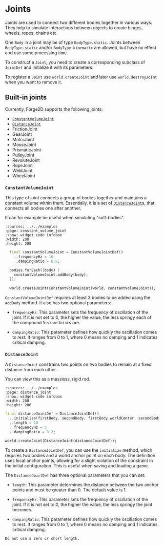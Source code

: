 # Joints

Joints are used to connect two different bodies together in various ways.
They help to simulate interactions between objects to create hinges, wheels, ropes, chains etc.

One `Body` in a joint may be of type `BodyType.static`.
Joints between `BodyType.static` and/or `BodyType.kinematic` are allowed,
but have no effect and use some processing time.

To construct a `Joint`, you need to create a corresponding subclass of `JointDef`
and initialize it with its parameters.

To register a `Joint` use `world.createJoint`
and later use `world.destroyJoint` when you want to remove it.


## Built-in joints

Currently, Forge2D supports the following joints:

- [`ConstantVolumeJoint`](#constantvolumejoint)
- [`DistanceJoint`](#distancejoint)
- FrictionJoint
- GearJoint
- MotorJoint
- MouseJoint
- PrismaticJoint
- PulleyJoint
- RevoluteJoint
- RopeJoint
- WeldJoint
- WheelJoint


### `ConstantVolumeJoint`

This type of joint connects a group of bodies together and maintains a constant volume within them.
Essentially, it is a set of [`DistanceJoint`](#distancejoint)s, that connects all bodies one after
another.

It can for example be useful when simulating "soft-bodies".

```{flutter-app}
:sources: ../../examples
:page: constant_volume_joint
:show: widget code infobox
:width: 200
:height: 200
```

```dart
  final constantVolumeJoint = ConstantVolumeJointDef()
    ..frequencyHz = 10
    ..dampingRatio = 0.8;

  bodies.forEach((body) {
    constantVolumeJoint.addBody(body);
  });
    
  world.createJoint(ConstantVolumeJoint(world, constantVolumeJoint));
```

`ConstantVolumeJointDef` requires at least 3 bodies to be added using the `addBody` method.
It also has two optional parameters:

- `frequencyHz`: This parameter sets the frequency of oscillation of the joint.
  If it is not set to 0, the higher the value,
the less springy each of the compound `DistantJoint`s are.

- `dampingRatio`: This parameter defines how quickly the oscillation comes to rest.
  It ranges from 0 to 1, where 0 means no damping and 1 indicates critical damping.


### `DistanceJoint`

A `DistanceJoint` constrains two points on two bodies to remain at a fixed distance from each other.

You can view this as a massless, rigid rod.

```{flutter-app}
:sources: ../../examples
:page: distance_joint
:show: widget code infobox
:width: 200
:height: 200
```

```dart
final distanceJointDef = DistanceJointDef()
  ..initialize(firstBody, secondBody, firstBody.worldCenter, secondBody.worldCenter)
  ..length = 10
  ..frequencyHz = 3
  ..dampingRatio = 0.2;

world.createJoint(DistanceJoint(distanceJointDef));
```

To create a `DistanceJointDef`, you can use the `initialize` method,
which requires two bodies and a world anchor point on each body.
The definition uses local anchor points, allowing for a slight violation of the constraint
in the initial configuration. This is useful when saving and loading a game.

The `DistanceJointDef` has three optional parameters that you can set:

- `length`: This parameter determines the distance between
the two anchor points and must be greater than 0. The default value is 1.

- `frequencyHz`: This parameter sets the frequency of oscillation of the joint.
If it is not set to 0, the higher the value, the less springy the joint becomes.

- `dampingRatio`: This parameter defines how quickly the oscillation comes to rest.
It ranges from 0 to 1, where 0 means no damping and 1 indicates critical damping.

```{warning}
Do not use a zero or short length.
```
